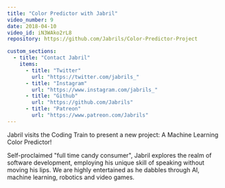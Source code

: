 ```yaml
---
title: "Color Predictor with Jabril"
video_number: 9
date: 2018-04-10
video_id: iN3WAko2rL8
repository: https://github.com/Jabrils/Color-Predictor-Project

custom_sections:
  - title: "Contact Jabril"
    items:
      - title: "Twitter"
        url: "https://twitter.com/jabrils_"
      - title: "Instagram"
        url: "https://www.instagram.com/jabrils_"
      - title: "Github"
        url: "https://github.com/Jabrils"
      - title: "Patreon"
        url: "https://www.patreon.com/Jabrils"
---
```


Jabril visits the Coding Train to present a new project: A Machine Learning Color Predictor!

Self-proclaimed "full time candy consumer", Jabril explores the realm of software development, employing his unique skill of speaking without moving his lips. We are highly entertained as he dabbles through AI, machine learning, robotics and video games.
